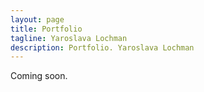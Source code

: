 ```yaml
---
layout: page
title: Portfolio
tagline: Yaroslava Lochman
description: Portfolio. Yaroslava Lochman
---
```


Coming soon.